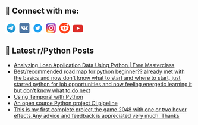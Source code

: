 ## 🔎 Connect with me:
[<img src="https://github.com/bullbesh/bullbesh/blob/main/images/Telegram.png" width="32" height="32" />](https://t.me/bullbesh)
[<img src="https://github.com/bullbesh/bullbesh/blob/main/images/VK.png" width="32" height="32" />](https://vk.com/bullbesh)
[<img src="https://github.com/bullbesh/bullbesh/blob/main/images/Twitter.png" width="32" height="32" />](https://twitter.com/bullbesh1)
[<img src="https://github.com/bullbesh/bullbesh/blob/main/images/Instagram.png" width="32" height="32" />](https://www.instagram.com/bullbesh)
[<img src="https://github.com/bullbesh/bullbesh/blob/main/images/Reddit.png" width="32" height="32" />](https://www.reddit.com/user/bullbesh)
[<img src="https://github.com/bullbesh/bullbesh/blob/main/images/YouTube.png" width="32" height="32" />](https://www.youtube.com/channel/UCtfjRs6uzgq5mfm8S06WTcg)

## 📕 Latest r/Python Posts
<!-- BLOG-POST-LIST:START -->
- [Analyzing Loan Application Data Using Python | Free Masterclass](https://www.reddit.com/r/Python/comments/10e3nft/analyzing_loan_application_data_using_python_free/)
- [Best/recommended road map for python beginner?? already met with the basics and now don&#39;t know what to start and where to start, just started python for job opportunities and now feeling energetic learning it but don&#39;t know what to do next](https://www.reddit.com/r/Python/comments/10e39zq/bestrecommended_road_map_for_python_beginner/)
- [Using Temporal with Python](https://www.reddit.com/r/Python/comments/10e39cy/using_temporal_with_python/)
- [An open source Python project CI pipeline](https://www.reddit.com/r/Python/comments/10e38v0/an_open_source_python_project_ci_pipeline/)
- [This is my first complete project,the game 2048 with one or two hover effects.Any advice and feedback is appreciated very much. Thanks](https://www.reddit.com/r/Python/comments/10e20j1/this_is_my_first_complete_projectthe_game_2048/)
<!-- BLOG-POST-LIST:END -->
